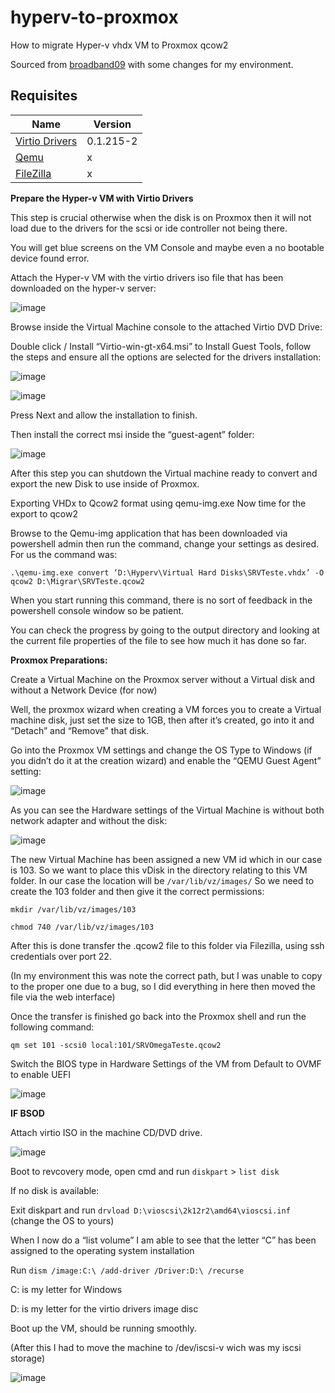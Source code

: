 # hyperv-to-proxmox
How to migrate Hyper-v vhdx VM to Proxmox qcow2

Sourced from [broadband09](https://broadband9.co.uk/how-to-migrate-hyper-v-vhdx-vm-to-proxmox-qcow2/) with some changes for my environment.

## Requisites

| Name | Version |
|------|---------|
| <a name="Virtio Drivers"></a> [Virtio Drivers](https://docs.aws.amazon.com/cli/latest/userguide/cli-chap-welcome.html](https://fedorapeople.org/groups/virt/virtio-win/direct-downloads/archive-virtio/virtio-win-0.1.215-2/virtio-win.iso)) | 0.1.215-2 |
| <a name="Qemu "></a> [Qemu ](https://opentofu.org/docs/intro/install/](https://cloudbase.it/qemu-img-windows/)) |x |
| <a name="FileZilla "></a> [FileZilla ](https://opentofu.org/docs/intro/install/](https://cloudbase.it/qemu-img-windows/](https://filezilla-project.org/download.php))) |x |

**Prepare the Hyper-v VM with Virtio Drivers**


This step is crucial otherwise when the disk is on Proxmox then it will not load due to the drivers for the scsi or ide controller not being there.

You will get blue screens on the VM Console and maybe even a no bootable device found error.

Attach the Hyper-v VM with the virtio drivers iso file that has been downloaded on the hyper-v server:

![image](https://github.com/lucianothesilva/hyperv-to-proxmox/assets/20344783/fab537b9-5a82-454b-a93c-1c48eb9aaee7)

Browse inside the Virtual Machine console to the attached Virtio DVD Drive:

Double click / Install “Virtio-win-gt-x64.msi” to Install Guest Tools, follow the steps and ensure all the options are selected for the drivers installation:

![image](https://github.com/lucianothesilva/hyperv-to-proxmox/assets/20344783/9f5140c2-c8ba-4880-a934-29c0b566b58e)

![image](https://github.com/lucianothesilva/hyperv-to-proxmox/assets/20344783/0aa97cd8-bdf1-40da-91a4-3d07f40e3218)

Press Next and allow the installation to finish.

Then install the correct msi inside the “guest-agent” folder:

![image](https://github.com/lucianothesilva/hyperv-to-proxmox/assets/20344783/29b242bc-7a93-4b2a-b3ad-5bf5c932aac4)


After this step you can shutdown the Virtual machine ready to convert and export the new Disk to use inside of Proxmox.

Exporting VHDx to Qcow2 format using qemu-img.exe
Now time for the export to qcow2

Browse to the Qemu-img application that has been downloaded via powershell admin then run the command, change your settings as desired. For us the command was:

`.\qemu-img.exe convert ‘D:\Hyperv\Virtual Hard Disks\SRVTeste.vhdx’ -O qcow2 D:\Migrar\SRVTeste.qcow2`

When you start running this command, there is no sort of feedback in the powershell console window so be patient.

You can check the progress by going to the output directory and looking at the current file properties of the file to see how much it has done so far.

 **Proxmox Preparations:**

Create a Virtual Machine on the Proxmox server without a Virtual disk and without a Network Device (for now)

Well, the proxmox wizard when creating a VM forces you to create a Virtual machine disk, just set the size to 1GB, then after it’s created, go into it and “Detach” and “Remove” that disk.

Go into the Proxmox VM settings and change the OS Type to Windows (if you didn’t do it at the creation wizard) and enable the “QEMU Guest Agent” setting:

![image](https://github.com/lucianothesilva/hyperv-to-proxmox/assets/20344783/17f6dc4e-89cf-4fca-9118-a3b4d328ff15)

As you can see the Hardware settings of the Virtual Machine is without both network adapter and without the disk:

![image](https://github.com/lucianothesilva/hyperv-to-proxmox/assets/20344783/15f42128-8b24-4b0c-b116-e7b65a33977c)

The new Virtual Machine has been assigned a new VM id which in our case is 103.
So we want to place this vDisk in the directory relating to this VM folder.
In our case the location will be `/var/lib/vz/images/`
So we need to create the 103 folder and then give it the correct permissions:

`mkdir /var/lib/vz/images/103`

`chmod 740 /var/lib/vz/images/103`

After this is done transfer the .qcow2 file to this folder via Filezilla, using ssh credentials over port 22.

(In my environment this was note the correct path, but I was unable to copy to the proper one due to a bug, so I did everything in here then moved the file via the web interface)

Once the transfer is finished go back into the Proxmox shell and run the following command:

`qm set 101 -scsi0 local:101/SRVOmegaTeste.qcow2`

Switch the BIOS type in Hardware Settings of the VM from Default to OVMF to enable UEFI 

![image](https://github.com/lucianothesilva/hyperv-to-proxmox/assets/20344783/6be2cf3b-db82-46e6-b255-8593fb2db94b)


**IF BSOD**

Attach virtio ISO in the machine CD/DVD drive.

![image](https://github.com/lucianothesilva/hyperv-to-proxmox/assets/20344783/74f0c53e-02bf-4073-a15c-aedd554c275d)


Boot to revcovery mode, open cmd and run `diskpart` > `list disk`

If no disk is available:

Exit diskpart and run `drvload D:\vioscsi\2k12r2\amd64\vioscsi.inf` (change the OS to yours)

When I now do a “list volume” I am able to see that the letter “C” has been assigned to the operating system installation

Run `dism /image:C:\ /add-driver /Driver:D:\ /recurse`

C: is my letter for Windows

D: is my letter for the virtio drivers image disc

Boot up the VM, should be running smoothly.

(After this I had to move the machine to /dev/iscsi-v wich was my iscsi storage)

![image](https://github.com/lucianothesilva/hyperv-to-proxmox/assets/20344783/2d474926-52ad-4d71-92ea-1dfd2dd15e3a)

